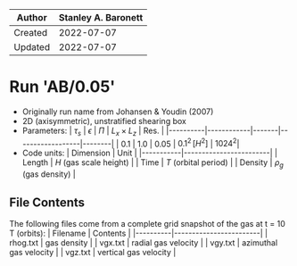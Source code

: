 | Author  | Stanley A. Baronett |
|---------|---------------------|
| Created | 2022-07-07          |
| Updated | 2022-07-07          |

# Run 'AB/0.05'
  - Originally run name from Johansen & Youdin (2007)
  - 2D (axisymmetric), unstratified shearing box
  - Parameters:
    | $\tau_s$ | $\epsilon$ | $\Pi$ | $L_x \times L_z$ | Res.   |
    |----------|------------|-------|------------------|--------|
    | 0.1      | 1.0        | 0.05  | $0.1^2\,[H^2]$   | $1024^2$|
  - Code units:
    | Dimension | Unit                   |
    |-----------|------------------------|
    | Length    | $H$ (gas scale height) |
    | Time      | $T$ (orbital period)   |
    | Density   | $\rho_g$ (gas density) |

## File Contents
The following files come from a complete grid snapshot of the gas at t = 10 T (orbits):
| Filename | Contents               |
|----------|------------------------|
| rhog.txt | gas density            |
| vgx.txt  | radial gas velocity    |
| vgy.txt  | azimuthal gas velocity |
| vgz.txt  | vertical gas velocity  |
